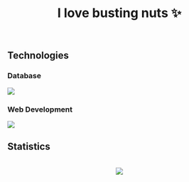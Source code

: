 <h1 align="center">I love busting nuts ✨</h1>
<br>
<h2>Technologies</h2>
<h3>Database</h3>
<img src="https://skillicons.dev/icons?i=mysql"/>
<br>
<h3>Web Development</h3>
<img src="https://skillicons.dev/icons?i=html,css,js,nodejs"/>
<br>
 <h2>Statistics</h2><br>
<div align="center">
<img src="http://github-profile-summary-cards.vercel.app/api/cards/profile-details?username=deltagamingch&theme=tokyonight"/>
</div>
